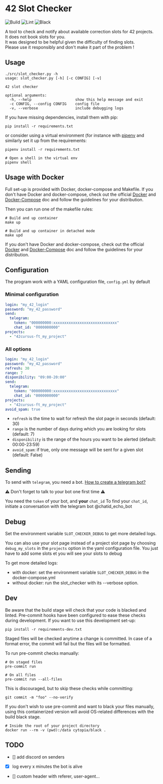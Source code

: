 # 42 Slot Checker

![Build](https://github.com/nirae/42_slot_checker/workflows/Build/badge.svg)
![Lint](https://github.com/nirae/42_slot_checker/workflows/Lint/badge.svg)
![Black](https://github.com/nirae/42_slot_checker/workflows/Black/badge.svg)

A tool to check and notify about available correction slots for 42 projects.  
It does not book slots for you.  
It was designed to be helpful given the difficulty of finding slots.  
Please use it responsibly and don't make it part of the problem !

## Usage

```
./src/slot_checker.py -h
usage: slot_checker.py [-h] [-c CONFIG] [-v]

42 slot checker

optional arguments:
  -h, --help                    show this help message and exit
  -c CONFIG, --config CONFIG    config file
  -v, --verbose                 include debugging logs
```

If you have missing dependencies, install them with pip:

```
pip install -r requirements.txt
```

or consider using a virtual environment (for instance with [pipenv](https://pypi.org/project/pipenv/) and similarly set it up from the requirements:

```
pipenv install -r requirements.txt

# Open a shell in the virtual env
pipenv shell
```

## Usage with Docker

Full set-up is provided with Docker, docker-compose and Makefile.
If you don't have Docker and docker-compose, check out the official [Docker](https://docs.docker.com/get-docker/) and [Docker-Compose](https://docs.docker.com/compose/install/) doc and follow the guidelines for your distribution.

Then you can run one of the makefile rules:

```
# Build and up container
make up

# Build and up container in detached mode
make upd
```

If you don't have Docker and docker-compose, check out the official [Docker](https://docs.docker.com/get-docker/) and [Docker-Compose](https://docs.docker.com/compose/install/) doc and follow the guidelines for your distribution.

## Configuration

The program work with a YAML configuration file, `config.yml` by default

### Minimal configuration

```yml
login: "my_42_login"
password: "my_42_password"
send:
  telegram:
    token: "000000000:xxxxxxxxxxxxxxxxxxxxxxxxxxxxx"
    chat_id: "0000000000"
projects:
  - "42cursus-ft_my_project"
```

### All options

```yml
login: "my_42_login"
password: "my_42_password"
refresh: 30
range: 7
disponibility: "09:00-20:00"
send:
  telegram:
    token: "000000000:xxxxxxxxxxxxxxxxxxxxxxxxxxxxx"
    chat_id: "0000000000"
projects:
  - "42cursus-ft_my_project"
avoid_spam: true
```

- `refresh` is the time to wait for refresh the slot page in seconds (default: 30)
- `range` is the number of days during which you are looking for slots (default: 7)
- `disponibility` is the range of the hours you want to be alerted (default: 00:00-23:59)
- `avoid_spam`: if true, only one message will be sent for a given slot (default: False)

## Sending

To send with `telegram`, you need a bot. [How to create a telegram bot?](https://fr.jeffprod.com/blog/2017/creer-un-bot-telegram/)

:warning: Don't forget to talk to your bot one first time :warning:

You need the `token` of your bot, and **your** `chat_id`
To find your `chat_id`, initiate a conversation with the telegram bot @chatid_echo_bot

## Debug

Set the environment variable `SLOT_CHECKER_DEBUG` to get more detailed logs.

You can also use your slot page instead of a project slot page by choosing `debug_my_slots` in the `projects` option in the yaml configuration file.
You just have to add some slots et you will see your slots to debug

To get more detailed logs:

- with docker: set the environment variable `SLOT_CHECKER_DEBUG` in the docker-compose.yml
- without docker: run the slot_checker with its --verbose option.

## Dev

Be aware that the build stage will check that your code is blacked and linted.
Pre-commit hooks have been configured to ease these checks during development.
If you want to use this development set-up:
```
pip install -r requirements-dev.txt
```

Staged files will be checked anytime a change is committed.
In case of a format error, the commit will fail but the files will be formatted.

To run pre-commit checks manually:

```
# On staged files
pre-commit run

# On all files
pre-commit run --all-files
```

This is discouraged, but to skip these checks while committing:

```
git commit -m "foo" --no-verify
```

If you don't wish to use pre-commit and want to black your files manually, using this containerized version will avoid OS-related differences with the build black stage.

```
# Inside the root of your project directory
docker run --rm -v (pwd):/data cytopia/black .
```

## TODO

- [] add discord on senders
- [x] log every x minutes the bot is alive
- [] custom header with referer, user-agent...
```

